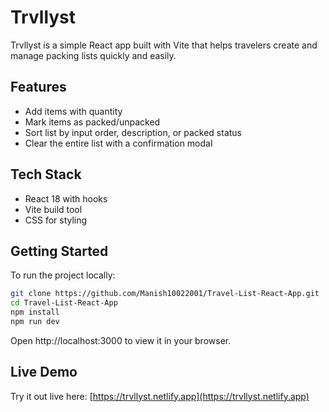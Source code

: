 # Trvllyst

Trvllyst is a simple React app built with Vite that helps travelers create and manage packing lists quickly and easily.

## Features

- Add items with quantity  
- Mark items as packed/unpacked  
- Sort list by input order, description, or packed status  
- Clear the entire list with a confirmation modal  

## Tech Stack

- React 18 with hooks  
- Vite build tool  
- CSS for styling  

## Getting Started

To run the project locally:

```bash
git clone https://github.com/Manish10022001/Travel-List-React-App.git
cd Travel-List-React-App
npm install
npm run dev
```

Open http://localhost:3000 to view it in your browser.

## Live Demo

Try it out live here: [https://trvllyst.netlify.app](https://trvllyst.netlify.app)

